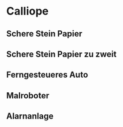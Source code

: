 # Calliope

## Schere Stein Papier

## Schere Stein Papier zu zweit

## Ferngesteueres Auto

## Malroboter

## Alarnanlage






